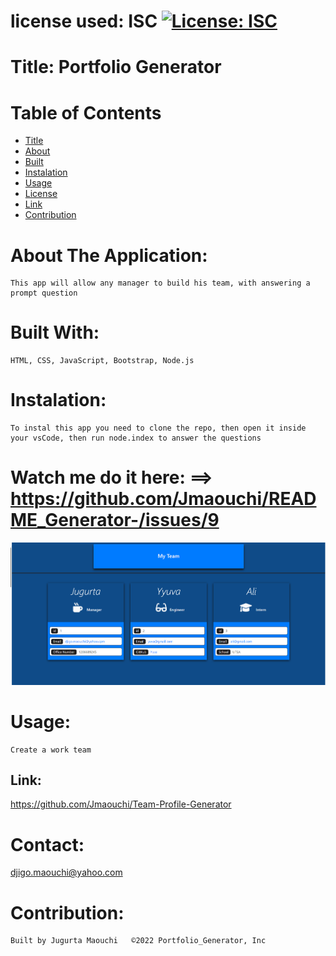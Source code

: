 
  # license used:  ISC  [![License: ISC](https://img.shields.io/badge/License-ISC-blue.svg)](https://opensource.org/licenses/ISC)


  # Title: Portfolio Generator 


  # Table of  Contents

  * [Title](#title)
  * [About](#about)
  * [Built](#languages)
  * [Instalation](#header.instal)
  * [Usage](header.usage)
  * [License](#header.license)
  * [Link](#link)
  * [Contribution](#header.contribution)



  # About The Application:
    This app will allow any manager to build his team, with answering a prompt question
    

  # Built With:
    HTML, CSS, JavaScript, Bootstrap, Node.js
    

  # Instalation:
    To instal this app you need to clone the repo, then open it inside your vsCode, then run node.index to answer the questions 

  
  
  # Watch me do it here: ==>  https://github.com/Jmaouchi/README_Generator-/issues/9

  ![](lib/dist/images/team.png)


    
  # Usage:
    Create a work team
  


  ## Link:  
   https://github.com/Jmaouchi/Team-Profile-Generator 
  


  # Contact:
  djigo.maouchi@yahoo.com



  # Contribution:
    Built by Jugurta Maouchi   ©️2022 Portfolio_Generator, Inc
